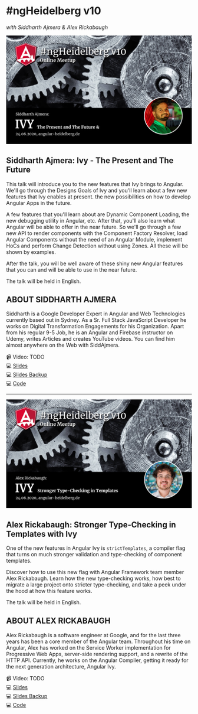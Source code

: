 # #ngHeidelberg v10
_with Siddharth Ajmera & Alex Rickabaugh_

![ngHeidelbergv10_siddharth.jpg](ngHeidelbergv10_siddharth.jpg)

## Siddharth Ajmera: Ivy - The Present and The Future

This talk will introduce you to the new features that Ivy brings to Angular. We'll go through the Designs Goals of Ivy and you'll learn about a few new features that Ivy enables at present. the new possibilities on how to develop Angular Apps in the future.

A few features that you'll learn about are Dynamic Component Loading, the new debugging utility in Angular, etc. After that, you'll also learn what Angular will be able to offer in the near future. So we'll go through a few new API to render components with the Component Factory Resolver, load Angular Components without the need of an Angular Module, implement HoCs and perform Change Detection without using Zones. All these will be shown by examples.

After the talk, you will be well aware of these shiny new Angular features that you can and will be able to use in the near future.

The talk will be held in English.

## ABOUT SIDDHARTH AJMERA

Siddharth is a Google Developer Expert in Angular and Web Technologies currently based out in Sydney. As a Sr. Full Stack JavaScript Developer he works on Digital Transformation Engagements for his Organization.
Apart from his regular 9-5 Job, he is an Angular and Firebase instructor on Udemy, writes Articles and creates YouTube videos. You can find him almost anywhere on the Web with SiddAjmera.

📹 Video: TODO  
💻 [Slides](https://docs.google.com/presentation/d/1rLko8imEjk0G1oScEEPC8mv9cP74iUB2sCCplBdfSpM/edit?usp=sharing)  
💻 [Slides Backup](slides-ivy-siddharth.pdf)  
💻 [Code](TODO)  



-----

![ngHeidelbergv10_alex.jpg](ngHeidelbergv10_alex.jpg)


## Alex Rickabaugh: Stronger Type-Checking in Templates with Ivy

One of the new features in Angular Ivy is `strictTemplates`, a compiler flag that turns on much stronger validation and type-checking of component templates.

Discover how to use this new flag with Angular Framework team member Alex Rickabaugh. Learn how the new type-checking works, how best to migrate a large project onto stricter type-checking, and take a peek under the hood at how this feature works.

The talk will be held in English.

## ABOUT ALEX RICKABAUGH

Alex Rickabaugh is a software engineer at Google, and for the last three years has been a core member of the Angular team. Throughout his time on Angular, Alex has worked on the Service Worker implementation for Progressive Web Apps, server-side rendering support, and a rewrite of the HTTP API. Currently, he works on the Angular Compiler, getting it ready for the next generation architecture, Angular Ivy.

📹 Video: TODO  
💻 [Slides](https://docs.google.com/presentation/d/1lZ54ufZrB9p-k8BqYScTwbgDz7krXjvKNjKEQeQ0Hl0/edit?usp=sharing)  
💻 [Slides Backup](slides-ivy-alex.pdf)  
💻 [Code](TODO)  
